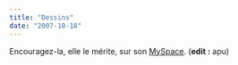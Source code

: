 ```yaml
---
title: "Dessins"
date: "2007-10-18"
---
```


Encouragez-la, elle le mérite, sur son [MySpace](http://blog.myspace.com/index.cfm?fuseaction=blog.view&friendID=142042423&blogID=319843242). (**edit :** apu)
